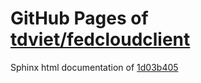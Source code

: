 GitHub Pages of [tdviet/fedcloudclient](https://github.com/tdviet/fedcloudclient.git)
===
Sphinx html documentation of [1d03b405](https://github.com/tdviet/fedcloudclient/tree/1d03b40508db669a4b67d6466741319aa84da9ce)
